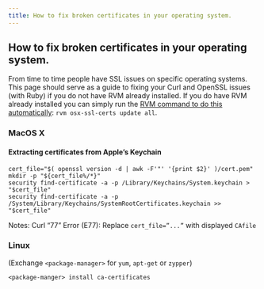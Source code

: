 ```yaml
---
title: How to fix broken certificates in your operating system.
---
```


## How to fix broken certificates in your operating system.

From time to time people have SSL issues on specific operating systems.  This page
should serve as a guide to fixing your Curl and OpenSSL issues (with Ruby) if you
do not have RVM already installed.  If you do have RVM already installed you can
simply run the [RVM command to do this automatically](https://github.com/wayneeseguin/rvm/blob/master/help/osx-ssl-certs.md): `rvm osx-ssl-certs update all`.

### MacOS X

#### Extracting certificates from Apple’s Keychain

    cert_file="$( openssl version -d | awk -F'"' '{print $2}' )/cert.pem"
    mkdir -p "${cert_file%/*}"
    security find-certificate -a -p /Library/Keychains/System.keychain > "$cert_file"
    security find-certificate -a -p /System/Library/Keychains/SystemRootCertificates.keychain >> "$cert_file"


Notes:
Curl “77” Error (E77): Replace `cert_file=”...”` with displayed `CAfile`

### Linux

(Exchange `<package-manager>` for `yum`, `apt-get` or `zypper`)

    <package-manger> install ca-certificates
